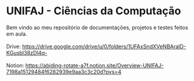 # UNIFAJ - Ciências da Computação

Bem vindo ao meu repositório de documentações, projetos e testes feitos em aula. <br></br>
Drive: https://drive.google.com/drive/u/0/folders/1UFAxSndXVeNBAralD-KGusbl38zDl4q-<br></br>
Notion: https://abiding-rotate-a7f.notion.site/Overview-UNIFAJ-7198a15129484f6282939e9aa3c3c20d?pvs=4
